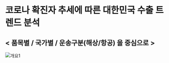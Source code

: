 # 코로나 확진자 추세에 따른 대한민국 수출 트렌드 분석
## < 품목별 / 국가별 / 운송구분(해상/항공) 을 중심으로 >

![개요1](C:\Users\dy\Documents\01_Data_Science_Engineering\team_project\코로나_수출\img\개요1.PNG)
